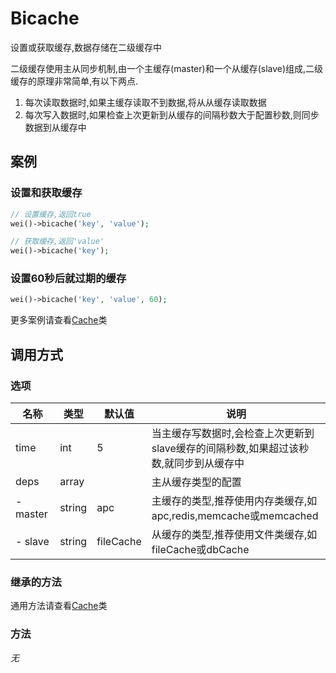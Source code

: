 Bicache
=======

设置或获取缓存,数据存储在二级缓存中

二级缓存使用主从同步机制,由一个主缓存(master)和一个从缓存(slave)组成,二级缓存的原理非常简单,有以下两点.

1. 每次读取数据时,如果主缓存读取不到数据,将从从缓存读取数据
2. 每次写入数据时,如果检查上次更新到从缓存的间隔秒数大于配置秒数,则同步数据到从缓存中

案例
----

### 设置和获取缓存

```php
// 设置缓存,返回true
wei()->bicache('key', 'value');

// 获取缓存,返回'value'
wei()->bicache('key');
```

### 设置60秒后就过期的缓存

```php
wei()->bicache('key', 'value', 60);
```

更多案例请查看[Cache](cache.md)类

调用方式
-------

### 选项

名称      | 类型   | 默认值    | 说明                                                                                  |
----------|--------|-----------|---------------------------------------------------------------------------------------|
time      | int    | 5         | 当主缓存写数据时,会检查上次更新到slave缓存的间隔秒数,如果超过该秒数,就同步到从缓存中  |
deps      | array  |           | 主从缓存类型的配置                                                                    |
 - master | string | apc       | 主缓存的类型,推荐使用内存类缓存,如apc,redis,memcache或memcached             |
 - slave  | string | fileCache | 从缓存的类型,推荐使用文件类缓存,如fileCache或dbCache                                  |

### 继承的方法

通用方法请查看[Cache](cache.md#通用方法)类

### 方法

*无*
